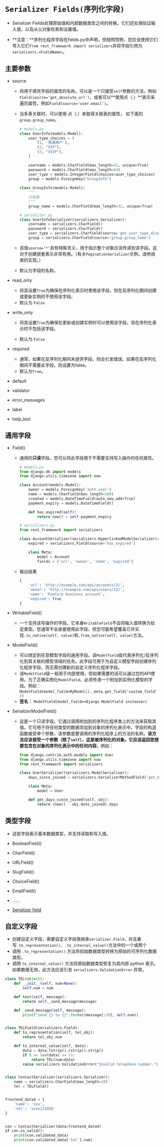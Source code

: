 # `Serializer Fields(序列化字段)`

- Serializer Fields处理原始值和内部数据类型之间的转换。它们还处理验证输入值，以及从父对象检索和设置值。

- **注意：**序列化程序字段在fields.py中声明，但按照惯例，您应该使用它们导入它们`from rest_framework import serializers`并将字段引用为`serializers.<FieldName>`。

## 主要参数

- source

  - 将用于填充字段的属性的名称。可以是一个只接受`self`参数的方法，例如`Field(source='get_absolute_url')`，或者可以**使用点（.）**表示来遍历属性，例如`Field(source='user.email')`。

  - 当多表关联时，可以使用 点（.）来取得关联表的属性， 如下面的`group.group_name`。

    ```python
    # models.py
    class UserInfo(models.Model):
        user_type_choices = (
            (1, '普通用户'),
            (2, "VIP"),
            (3, "SVIP"),
        )
    
        username = models.CharField(max_length=32, unique=True)
        password = models.CharField(max_length=64)
        user_type = models.IntegerField(choices=user_type_choices)
        group = models.ForeignKey("GroupInfo")
        
    class GroupInfo(models.Model):
        """
        分组类
        """
        group_name = models.CharField(max_length=32, unique=True)
    ```

    ```python
    # serializer.py
    class UserInfoSerializer(serializers.Serializer):
        username = serializers.CharField()
        password = serializers.CharField()
        user_type = serializers.CharField(source='get_user_type_display')
        group = serializers.CharField(source='group.group_name')
    ```

    

  - 该值`source='*'`具有特殊含义，用于指示整个对象应该传递到该字段。这对于创建嵌套表示非常有用。（有关`PaginationSerializer`示例，请参阅类的实现。）

  - 默认为字段的名称。

- read_only

  - 将其设置`True`为确保在序列化表示时使用该字段，但在反序列化期间创建或更新实例时不使用该字段。
  - 默认为 `False`

- write_only

  - 将其设置`True`为确保在更新或创建实例时可以使用该字段，但在序列化表示时不包括该字段。

  - 默认为 `False`

- required

  - 通常，如果在反序列化期间未提供字段，则会引发错误。如果在反序列化期间不需要此字段，则设置为false。
  - 默认为`True`。

- default

- validator

- error_messages

- label

- help_text

## 通用字段

- Field()

  - 通用的**只读**字段。您可以将此字段用于不需要支持写入操作的任何属性。

    ```python
    # models.py
    from django.db import models
    from django.utils.timezone import now
    
    class Account(models.Model):
        owner = models.ForeignKey('auth.user')
        name = models.CharField(max_length=100)
        created = models.DateTimeField(auto_now_add=True)
        payment_expiry = models.DateTimeField()
    
        def has_expired(self):
            return now() > self.payment_expiry
    ```

    ```python
    # serializers.py
    from rest_framework import serializers
    
    class AccountSerializer(serializers.HyperlinkedModelSerializer):
        expired = serializers.Field(source='has_expired')
    
        class Meta:
            model = Account
            fields = ('url', 'owner', 'name', 'expired')
    ```

  - 输出结果

    ```python
    {
        'url': 'http://example.com/api/accounts/3/',
        'owner': 'http://example.com/api/users/12/',
        'name': 'FooCorp business account',
        'expired': True
    }
    ```

    

- WritableField()
  
  - 一个支持读写操作的字段。它本身`WritableField`不会将输入值转换为给定类型。您通常不会直接使用此字段，但您可能希望覆盖它并实现`.to_native(self, value)`和`.from_native(self, value)`方法。
- ModelField()
  - 可以绑定到任意模型字段的通用字段。该`ModelField`级代表序列化/反序列化到其关联的模型领域的任务。此字段可用于为自定义模型字段创建序列化程序字段，而无需创建新的自定义序列化程序字段。
  - 该`ModelField`级一般用于内部使用，但如果需要的话可以通过您的API使用。为了正确实例化`ModelField`，必须传递一个附加到实例化模型的字段。例如：`ModelField(model_field=MyModel()._meta.get_field('custom_field'))`
  - **签名：** `ModelField(model_field=<Django ModelField instance>)`

- SerializerModelField()

  - 这是一个只读字段。它通过调用附加到的序列化程序类上的方法来获取其值。它可用于将任何类型的数据添加到对象的序列化表示中。字段的构造函数接受单个参数，该参数是要调用的序列化程序上的方法的名称。**该方法应该接受一个参数（除了`self`），这是被序列化的对象。它应该返回您想要包含在对象的序列化表示中的任何内容**。例如：

    ```python
    from django.contrib.auth.models import User
    from django.utils.timezone import now
    from rest_framework import serializers
    
    class UserSerializer(serializers.ModelSerializer):
        days_since_joined = serializers.SerializerMethodField('get_days_since_joined')
    
        class Meta:
            model = User
    
        def get_days_since_joined(self, obj):
            return (now() - obj.date_joined).days
    ```

    

## 类型字段

- 这些字段表示基本数据类型，并支持读取和写入值。

- BooleanField()
- CharField()
- URLField()
- SlugField()
- ChoiceField()
- EmailField()
- ......

- [Serializer field](http://www.tomchristie.com/rest-framework-2-docs/api-guide/fields)

  

## 自定义字段

- 创建自定义字段，需要自定义字段类继承`serializer.Field`，并且重写`.to_representation()`、`.to_internal_value()`方法中的一个或两个
- 调用 `.to_representation()` 方法将初始数据类型转换为原始的可序列化数据类型。
- 调用 `to_internal_value()` 方法将原始数据类型恢复为其内部 python 表示。如果数据无效，此方法应该引发 `serializers.ValidationError` 异常。

```python
class TEL(object):
    def __init__(self, num=None):
        self.num = num

    def text(self, message):
        return self._send_message(message)

    def _send_message(self, message):
        print("send {} to {}".format(message[:10], self.num))


class TELField(serializers.Field):
    def to_representation(self, tel_obj):
        return tel_obj.num

    def to_internal_value(self, data):
        data = data.lstrip().rstrip().strip()
        if 8 <= len(data) <= 11:
            return TEL(num=data)
        raise serializers.ValidationError("Invalid telephone number.")


class ContactSerializer(serializers.Serializer):
    name = serializers.CharField(max_length=20)
    tel = TELField()


frontend_data4 = {
    'name': 'xxx',
    'tel': 'xxxx123456'
}


con = ContactSerializer(data=frontend_data4)
if con.is_valid():
    print(con.validated_data)
    print(con.validated_data['tel'].num)

```

